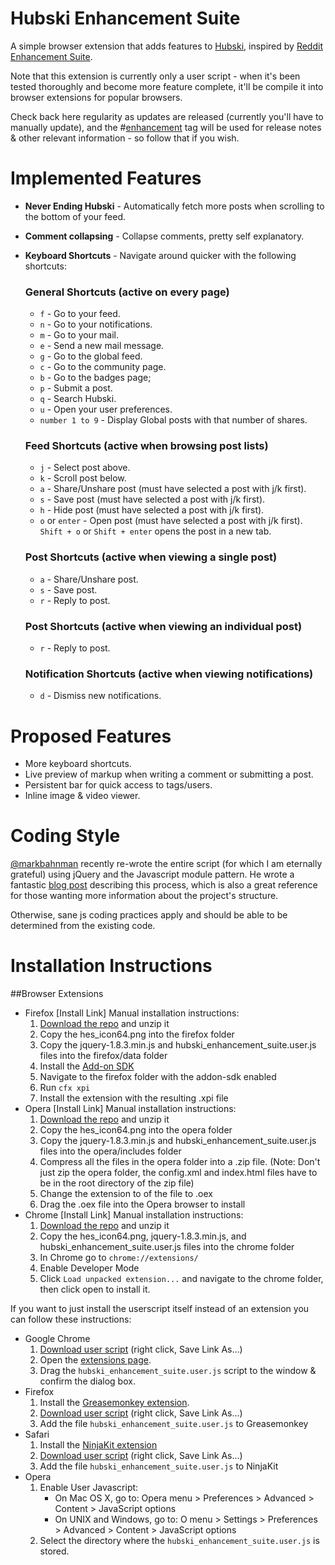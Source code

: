 # Hubski Enhancement Suite

A simple browser extension that adds features to [Hubski](http://hubski.com), inspired by [Reddit Enhancement Suite](http://redditenhancementsuite.com/).

Note that this extension is currently only a user script - when it's been tested thoroughly and become more feature complete, it'll be compile it into browser extensions for popular browsers.

Check back here regularity as updates are released (currently you'll have to manually update), and the #[enhancement](http://hubski.com/tag?id=enhancement) tag will be used for release notes & other relevant information - so follow that if you wish.

# Implemented Features

* **Never Ending Hubski** - Automatically fetch more posts when scrolling to the bottom of your feed.
* **Comment collapsing** - Collapse comments, pretty self explanatory.
* **Keyboard Shortcuts** - Navigate around quicker with the following shortcuts:
    ### General Shortcuts (active on every page)
    * `f` - Go to your feed.
    * `n` - Go to your notifications.
    * `m` - Go to your mail.
    * `e` - Send a new mail message.
    * `g` - Go to the global feed.
    * `c` - Go to the community page.
    * `b` - Go to the badges page;
    * `p` - Submit a post.
    * `q` - Search Hubski.
    * `u` - Open your user preferences.
    * `number 1 to 9` - Display Global posts with that number of shares.
    
    ### Feed Shortcuts (active when browsing post lists)
    * `j` - Select post above.
    * `k` - Scroll post below.
    * `a` - Share/Unshare post (must have selected a post with j/k first).
    * `s` - Save post (must have selected a post with j/k first).
    * `h` - Hide post (must have selected a post with j/k first).
    * `o` or `enter` - Open post (must have selected a post with j/k first). `Shift + o` or `Shift + enter` opens the post in a new tab.

    ### Post Shortcuts (active when viewing a single post)
    * `a` - Share/Unshare post.
    * `s` - Save post.
    * `r` - Reply to post.
    
    ### Post Shortcuts (active when viewing an individual post)
    * `r` - Reply to post.
    
    ### Notification Shortcuts (active when viewing notifications)
    * `d` - Dismiss new notifications. 

# Proposed Features

* More keyboard shortcuts.
* Live preview of markup when writing a comment or submitting a post.
* Persistent bar for quick access to tags/users.
* Inline image & video viewer.

# Coding Style

[@markbahnman](http://github.com/markbahnman) recently re-wrote the entire script (for which I am eternally grateful) using jQuery and the Javascript module pattern. He wrote a fantastic [blog post](http://markbahnman.github.com/2013/02/16/javascript-jquery-and-modules.html) describing this process, which is also a great reference for those wanting more information about the project's structure.

Otherwise, sane js coding practices apply and should be able to be determined from the existing code.

# Installation Instructions

##Browser Extensions

* Firefox [Install Link]
Manual installation instructions:  
    1. [Download the repo](https://github.com/josh-/Hubski-Enhancement-Suite/archive/master.zip) and unzip it
    2. Copy the hes_icon64.png into the firefox folder
    3. Copy the jquery-1.8.3.min.js and hubski_enhancement_suite.user.js files into the firefox/data folder
    4. Install the [Add-on SDK](https://addons.mozilla.org/en-US/developers/docs/sdk/latest/dev-guide/tutorials/installation.html)
    5. Navigate to the firefox folder with the addon-sdk enabled
    6. Run `cfx xpi`
    7. Install the extension with the resulting .xpi file
* Opera [Install Link]
Manual installation instructions:  
    1. [Download the repo](https://github.com/josh-/Hubski-Enhancement-Suite/archive/master.zip) and unzip it
    2. Copy the hes_icon64.png into the opera folder
    3. Copy the jquery-1.8.3.min.js and hubski_enhancement_suite.user.js files into the opera/includes folder
    4. Compress all the files in the opera folder into a .zip file. (Note: Don't just zip the opera folder, the config.xml and index.html files have to be in the root directory of the zip file)
    5. Change the extension to of the file to .oex
    6. Drag the .oex file into the Opera browser to install
* Chrome [Install Link]
Manual installation instructions:  
    1. [Download the repo](https://github.com/josh-/Hubski-Enhancement-Suite/archive/master.zip) and unzip it
    2. Copy the hes_icon64.png, jquery-1.8.3.min.js, and hubski_enhancement_suite.user.js files into the chrome folder
    3. In Chrome go to `chrome://extensions/`
    4. Enable Developer Mode
    5. Click `Load unpacked extension...` and navigate to the chrome folder, then click open to install it.

If you want to just install the userscript itself instead of an extension you can follow these instructions:

* Google Chrome
    1. [Download user script](https://raw.github.com/josh-/Hubski-Enhancement-Suite/master/hubski_enhancement_suite.user.js) (right click, Save Link As...)
    2. Open the [extensions page](chrome://extensions).
    3. Drag the `hubski_enhancement_suite.user.js` script to the window & confirm the dialog box.
* Firefox
    1. Install the [Greasemonkey extension](https://addons.mozilla.org/en-US/firefox/addon/greasemonkey/).
    2. [Download user script](https://raw.github.com/josh-/Hubski-Enhancement-Suite/master/hubski_enhancement_suite.user.js) (right click, Save Link As...)
    3. Add the file `hubski_enhancement_suite.user.js` to Greasemonkey
* Safari
    1. Install the [NinjaKit extension](http://ss-o.net/safari/extension/NinjaKit.safariextz)
    2. [Download user script](https://raw.github.com/josh-/Hubski-Enhancement-Suite/master/hubski_enhancement_suite.user.js) (right click, Save Link As...)
    3. Add the file `hubski_enhancement_suite.user.js` to NinjaKit
* Opera
    1. Enable User Javascript:
        * On Mac OS X, go to: Opera menu > Preferences > Advanced > Content > JavaScript options
        * On UNIX and Windows, go to: O menu > Settings > Preferences > Advanced > Content > JavaScript options
    2. Select the directory where the `hubski_enhancement_suite.user.js` is stored.
